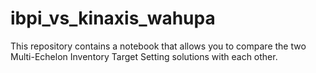 # ibpi_vs_kinaxis_wahupa
This repository contains a notebook that allows you to compare the two Multi-Echelon Inventory Target Setting solutions with each other.
